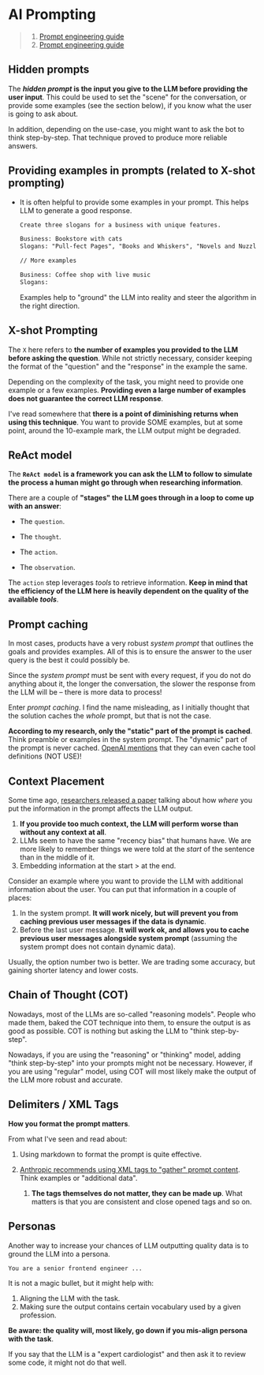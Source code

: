 # AI Prompting

> 1. [Prompt engineering guide](https://github.com/brexhq/prompt-engineering?tab=readme-ov-file#what-is-a-prompt)
> 2. [Prompt engineering guide](https://www.promptingguide.ai/)

## Hidden prompts

The **_hidden prompt_ is the input you give to the LLM before providing the user input**. This could be used to set the "scene" for the conversation, or provide some examples (see the section below), if you know what the user is going to ask about.

In addition, depending on the use-case, you might want to ask the bot to think step-by-step. That technique proved to produce more reliable answers.

## Providing examples in prompts (related to X-shot prompting)

- It is often helpful to provide some examples in your prompt. This helps LLM to generate a good response.

  ```txt
  Create three slogans for a business with unique features.

  Business: Bookstore with cats
  Slogans: "Pull-fect Pages", "Books and Whiskers", "Novels and Nuzzles"

  // More examples

  Business: Coffee shop with live music
  Slogans:
  ```

  Examples help to "ground" the LLM into reality and steer the algorithm in the right direction.

## X-shot Prompting

The `X` here refers to **the number of examples you provided to the LLM before asking the question**. While not strictly necessary, consider keeping the format of the "question" and the "response" in the example the same.

Depending on the complexity of the task, you might need to provide one example or a few examples. **Providing even a large number of examples does not guarantee the correct LLM response**.

I've read somewhere that **there is a point of diminishing returns when using this technique**. You want to provide SOME examples, but at some point, around the 10-example mark, the LLM output might be degraded.

## ReAct model

The **`ReAct model` is a framework you can ask the LLM to follow to simulate the process a human might go through when researching information**.

There are a couple of **"stages" the LLM goes through in a loop to come up with an answer**:

- The `question`.

- The `thought`.

- The `action`.

- The `observation`.

The `action` step leverages _tools_ to retrieve information. **Keep in mind that the efficiency of the LLM here is heavily dependent on the quality of the available _tools_**.

## Prompt caching

In most cases, products have a very robust _system prompt_ that outlines the goals and provides examples. All of this is to ensure the answer to the user query is the best it could possibly be.

Since the _system prompt_ must be sent with every request, if you do not do anything about it, the longer the conversation, the slower the response from the LLM will be – there is more data to process!

Enter _prompt caching_. I find the name misleading, as I initially thought that the solution caches the _whole_ prompt, but that is not the case.

**According to my research, only the "static" part of the prompt is cached**. Think preamble or examples in the system prompt. The "dynamic" part of the prompt is never cached. [OpenAI mentions](https://platform.openai.com/docs/guides/prompt-caching) that they can even cache tool definitions (NOT USE)!

## Context Placement

Some time ago, [researchers released a paper](https://arxiv.org/abs/2307.03172) talking about how _where_ you put the information in the prompt affects the LLM output.

1. **If you provide too much context, the LLM will perform worse than without any context at all**.
2. LLMs seem to have the same "recency bias" that humans have. We are more likely to remember things we were told at the _start_ of the sentence than in the middle of it.
3. Embedding information at the start > at the end.

Consider an example where you want to provide the LLM with additional information about the user. You can put that information in a couple of places:

1. In the system prompt. **It will work nicely, but will prevent you from caching previous user messages if the data is dynamic**.
2. Before the last user message. **It will work ok, and allows you to cache previous user messages alongside system prompt** (assuming the system prompt does not contain dynamic data).

Usually, the option number two is better. We are trading some accuracy, but gaining shorter latency and lower costs.

## Chain of Thought (COT)

Nowadays, most of the LLMs are so-called "reasoning models". People who made them, baked the COT technique into them, to ensure the output is as good as possible. COT is nothing but asking the LLM to "think step-by-step".

Nowadays, if you are using the "reasoning" or "thinking" model, adding "think step-by-step" into your prompts might not be necessary. However, if you are using "regular" model, using COT will most likely make the output of the LLM more robust and accurate.

## Delimiters / XML Tags

**How you format the prompt matters**.

From what I've seen and read about:

1. Using markdown to format the prompt is quite effective.

2. [Anthropic recommends using XML tags to "gather" prompt content](https://docs.claude.com/en/docs/build-with-claude/prompt-engineering/use-xml-tags). Think examples or "additional data".
   1. **The tags themselves do not matter, they can be made up**. What matters is that you are consistent and close opened tags and so on.

## Personas

Another way to increase your chances of LLM outputting quality data is to ground the LLM into a persona.

```text
You are a senior frontend engineer ...
```

It is not a magic bullet, but it might help with:

1. Aligning the LLM with the task.
2. Making sure the output contains certain vocabulary used by a given profession.

**Be aware: the quality will, most likely, go down if you mis-align persona with the task**.

If you say that the LLM is a "expert cardiologist" and then ask it to review some code, it might not do that well.
